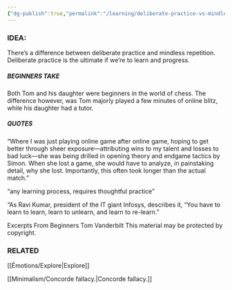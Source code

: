 ```yaml
---
{"dg-publish":true,"permalink":"/learning/deliberate-practice-vs-mindless-repetition/"}
---
```


### IDEA:
There’s a difference between deliberate practice and  mindless repetition. Deliberate practice is the ultimate if we’re to learn and progress.

##### BEGINNERS TAKE
Both Tom and his daughter were beginners in the world of chess. The difference however, was Tom majorly played a few minutes of online blitz, while his daughter had a tutor. 

##### QUOTES
“Where I was just playing online game after online game, hoping to get better through sheer exposure—attributing wins to my talent and losses to bad luck—she was being drilled in opening theory and endgame tactics by Simon. When she lost a game, she would have to analyze, in painstaking detail, why she lost. Importantly, this often took longer than the actual match.”

“any learning process, requires thoughtful practice”

“As Ravi Kumar, president of the IT giant Infosys, describes it, “You have to learn to learn, learn to unlearn, and learn to re-learn.”



Excerpts From
Beginners
Tom Vanderbilt
This material may be protected by copyright.

### RELATED
[[Émotions/Explore\|Explore]]

[[Minimalism/Concorde fallacy.\|Concorde fallacy.]]